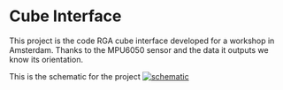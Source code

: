 Cube Interface
==============

This project is the code RGA cube interface developed for a workshop in Amsterdam. Thanks to the MPU6050 sensor and the data it outputs we know its orientation.

This is the schematic for the project
[![schematic](https://raw.github.com/sebastienjouhans/processing-arduino-cube-interface/master/fritzing-schematic/Sketch_bb.jpg)](#features)